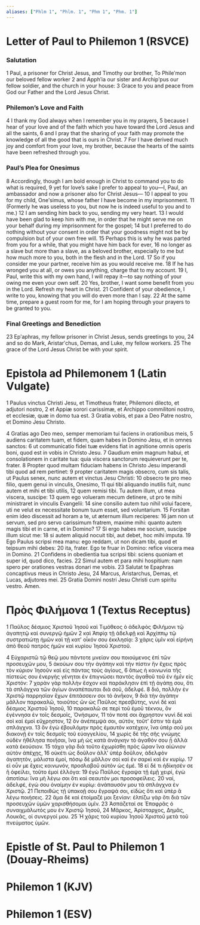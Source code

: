```yaml
---
aliases: ["Phlm 1", "Phlm. 1", "Phm 1", "Phm. 1"]
---
```



# Letter of Paul to Philemon 1 (RSVCE)

### Salutation
1 Paul, a prisoner for Christ Jesus, and Timothy our brother, To Phileʹmon our beloved fellow worker
2 and Apphʹia our sister and Archipʹpus our fellow soldier, and the church in your house:
3 Grace to you and peace from God our Father and the Lord Jesus Christ.
### Philemon’s Love and Faith
4 I thank my God always when I remember you in my prayers,
5 because I hear of your love and of the faith which you have toward the Lord Jesus and all the saints,
6 and I pray that the sharing of your faith may promote the knowledge of all the good that is ours in Christ.
7 For I have derived much joy and comfort from your love, my brother, because the hearts of the saints have been refreshed through you.
### Paul’s Plea for Onesimus
8 Accordingly, though I am bold enough in Christ to command you to do what is required,
9 yet for love’s sake I prefer to appeal to you—I, Paul, an ambassador and now a prisoner also for Christ Jesus—
10 I appeal to you for my child, Oneʹsimus, whose father I have become in my imprisonment.
11 (Formerly he was useless to you, but now he is indeed useful to you and to me.)
12 I am sending him back to you, sending my very heart.
13 I would have been glad to keep him with me, in order that he might serve me on your behalf during my imprisonment for the gospel;
14 but I preferred to do nothing without your consent in order that your goodness might not be by compulsion but of your own free will.
15 Perhaps this is why he was parted from you for a while, that you might have him back for ever,
16 no longer as a slave but more than a slave, as a beloved brother, especially to me but how much more to you, both in the flesh and in the Lord.
17 So if you consider me your partner, receive him as you would receive me.
18 If he has wronged you at all, or owes you anything, charge that to my account.
19 I, Paul, write this with my own hand, I will repay it—to say nothing of your owing me even your own self.
20 Yes, brother, I want some benefit from you in the Lord. Refresh my heart in Christ.
21 Confident of your obedience, I write to you, knowing that you will do even more than I say.
22 At the same time, prepare a guest room for me, for I am hoping through your prayers to be granted to you.
### Final Greetings and Benediction
23 Epʹaphras, my fellow prisoner in Christ Jesus, sends greetings to you,
24 and so do Mark, Aristarʹchus, Demas, and Luke, my fellow workers.
25 The grace of the Lord Jesus Christ be with your spirit.


# Epistola ad Philemonem 1 (Latin Vulgate)

1 Paulus vinctus Christi Jesu, et Timotheus frater, Philemoni dilecto, et adjutori nostro,
2 et Appiæ sorori carissimæ, et Archippo commilitoni nostro, et ecclesiæ, quæ in domo tua est.
3 Gratia vobis, et pax a Deo Patre nostro, et Domino Jesu Christo.

4 Gratias ago Deo meo, semper memoriam tui faciens in orationibus meis,
5 audiens caritatem tuam, et fidem, quam habes in Domino Jesu, et in omnes sanctos:
6 ut communicatio fidei tuæ evidens fiat in agnitione omnis operis boni, quod est in vobis in Christo Jesu.
7 Gaudium enim magnum habui, et consolationem in caritate tua: quia viscera sanctorum requieverunt per te, frater.
8 Propter quod multam fiduciam habens in Christo Jesu imperandi tibi quod ad rem pertinet:
9 propter caritatem magis obsecro, cum sis talis, ut Paulus senex, nunc autem et vinctus Jesu Christi:
10 obsecro te pro meo filio, quem genui in vinculis, Onesimo,
11 qui tibi aliquando inutilis fuit, nunc autem et mihi et tibi utilis,
12 quem remisi tibi. Tu autem illum, ut mea viscera, suscipe:
13 quem ego volueram mecum detinere, ut pro te mihi ministraret in vinculis Evangelii:
14 sine consilio autem tuo nihil volui facere, uti ne velut ex necessitate bonum tuum esset, sed voluntarium.
15 Forsitan enim ideo discessit ad horam a te, ut æternum illum reciperes:
16 jam non ut servum, sed pro servo carissimum fratrem, maxime mihi: quanto autem magis tibi et in carne, et in Domino?
17 Si ergo habes me socium, suscipe illum sicut me:
18 si autem aliquid nocuit tibi, aut debet, hoc mihi imputa.
19 Ego Paulus scripsi mea manu: ego reddam, ut non dicam tibi, quod et teipsum mihi debes:
20 ita, frater. Ego te fruar in Domino: refice viscera mea in Domino.
21 Confidens in obedientia tua scripsi tibi: sciens quoniam et super id, quod dico, facies.
22 Simul autem et para mihi hospitium: nam spero per orationes vestras donari me vobis.
23 Salutat te Epaphras concaptivus meus in Christo Jesu,
24 Marcus, Aristarchus, Demas, et Lucas, adjutores mei.
25 Gratia Domini nostri Jesu Christi cum spiritu vestro. Amen.


# Πρὸς Φιλήμονα 1 (Textus Receptus)

1 Παῦλος δέσμιος Χριστοῦ Ἰησοῦ καὶ Τιμόθεος ὁ ἀδελφὸς Φιλήμονι τῷ ἀγαπητῷ καὶ συνεργῷ ἡμῶν
2 καὶ Ἀπφίᾳ τῇ ἀδελφῇ καὶ Ἀρχίππῳ τῷ συστρατιώτῃ ἡμῶν καὶ τῇ κατ' οἶκόν σου ἐκκλησίᾳ:
3 χάρις ὑμῖν καὶ εἰρήνη ἀπὸ θεοῦ πατρὸς ἡμῶν καὶ κυρίου Ἰησοῦ Χριστοῦ.

4 Εὐχαριστῶ τῷ θεῷ μου πάντοτε μνείαν σου ποιούμενος ἐπὶ τῶν προσευχῶν μου,
5 ἀκούων σου τὴν ἀγάπην καὶ τὴν πίστιν ἣν ἔχεις πρὸς τὸν κύριον Ἰησοῦν καὶ εἰς πάντας τοὺς ἁγίους,
6 ὅπως ἡ κοινωνία τῆς πίστεώς σου ἐνεργὴς γένηται ἐν ἐπιγνώσει παντὸς ἀγαθοῦ τοῦ ἐν ἡμῖν εἰς Χριστόν:
7 χαρὰν γὰρ πολλὴν ἔσχον καὶ παράκλησιν ἐπὶ τῇ ἀγάπῃ σου, ὅτι τὰ σπλάγχνα τῶν ἁγίων ἀναπέπαυται διὰ σοῦ, ἀδελφέ.
8 διό, πολλὴν ἐν Χριστῷ παρρησίαν ἔχων ἐπιτάσσειν σοι τὸ ἀνῆκον,
9 διὰ τὴν ἀγάπην μᾶλλον παρακαλῶ, τοιοῦτος ὢν ὡς Παῦλος πρεσβύτης, νυνὶ δὲ καὶ δέσμιος Χριστοῦ Ἰησοῦ,
10 παρακαλῶ σε περὶ τοῦ ἐμοῦ τέκνου, ὃν ἐγέννησα ἐν τοῖς δεσμοῖς, Ὀνήσιμον,
11 τόν ποτέ σοι ἄχρηστον νυνὶ δὲ καὶ σοὶ καὶ ἐμοὶ εὔχρηστον,
12 ὃν ἀνέπεμψά σοι, αὐτόν, τοῦτ' ἔστιν τὰ ἐμὰ σπλάγχνα.
13 ὃν ἐγὼ ἐβουλόμην πρὸς ἐμαυτὸν κατέχειν, ἵνα ὑπὲρ σοῦ μοι διακονῇ ἐν τοῖς δεσμοῖς τοῦ εὐαγγελίου,
14 χωρὶς δὲ τῆς σῆς γνώμης οὐδὲν ἠθέλησα ποιῆσαι, ἵνα μὴ ὡς κατὰ ἀνάγκην τὸ ἀγαθόν σου ᾖ ἀλλὰ κατὰ ἑκούσιον.
15 τάχα γὰρ διὰ τοῦτο ἐχωρίσθη πρὸς ὥραν ἵνα αἰώνιον αὐτὸν ἀπέχῃς,
16 οὐκέτι ὡς δοῦλον ἀλλ' ὑπὲρ δοῦλον, ἀδελφὸν ἀγαπητόν, μάλιστα ἐμοί, πόσῳ δὲ μᾶλλον σοὶ καὶ ἐν σαρκὶ καὶ ἐν κυρίῳ.
17 εἰ οὖν με ἔχεις κοινωνόν, προσλαβοῦ αὐτὸν ὡς ἐμέ.
18 εἰ δέ τι ἠδίκησέν σε ἢ ὀφείλει, τοῦτο ἐμοὶ ἐλλόγα:
19 ἐγὼ Παῦλος ἔγραψα τῇ ἐμῇ χειρί, ἐγὼ ἀποτίσω: ἵνα μὴ λέγω σοι ὅτι καὶ σεαυτόν μοι προσοφείλεις.
20 ναί, ἀδελφέ, ἐγώ σου ὀναίμην ἐν κυρίῳ: ἀνάπαυσόν μου τὰ σπλάγχνα ἐν Χριστῷ.
21 Πεποιθὼς τῇ ὑπακοῇ σου ἔγραψά σοι, εἰδὼς ὅτι καὶ ὑπὲρ ἃ λέγω ποιήσεις.
22 ἅμα δὲ καὶ ἑτοίμαζέ μοι ξενίαν: ἐλπίζω γὰρ ὅτι διὰ τῶν προσευχῶν ὑμῶν χαρισθήσομαι ὑμῖν.
23 Ἀσπάζεταί σε Ἐπαφρᾶς ὁ συναιχμάλωτός μου ἐν Χριστῷ Ἰησοῦ,
24 Μᾶρκος, Ἀρίσταρχος, Δημᾶς, Λουκᾶς, οἱ συνεργοί μου.
25 Ἡ χάρις τοῦ κυρίου Ἰησοῦ Χριστοῦ μετὰ τοῦ πνεύματος ὑμῶν.


# Epistle of St. Paul to Philemon 1 (Douay-Rheims)


# Philemon 1 (KJV)


# Philemon 1 (ESV)


